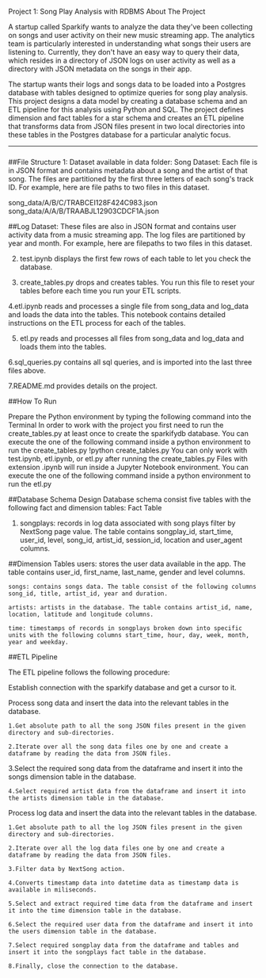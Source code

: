 Project 1: Song Play Analysis with RDBMS
About The Project

A startup called Sparkify wants to analyze the data they've been collecting on songs and user activity on their new music streaming app. The analytics team is particularly interested in understanding what songs their users are listening to. Currently, they don't have an easy way to query their data, which resides in a directory of JSON logs on user activity as well as a directory with JSON metadata on the songs in their app.

The startup wants their logs and songs data to be loaded into a Postgres database with tables designed to optimize queries for song play analysis. This project designs a data model by creating a database schema and an ETL pipeline for this analysis using Python and SQL. The project defines dimension and fact tables for a star schema and creates an ETL pipeline that transforms data from JSON files present in two local directories into these tables in the Postgres database for a particular analytic focus.

------------------------------------------------------------
###
##File Structure
1: Dataset available in data folder:
     Song Dataset: Each file is in JSON format and contains metadata about a song and the artist of that song. The files are partitioned by      the first three letters of each song's track ID. For example, here are file paths to two files in this dataset.

song_data/A/B/C/TRABCEI128F424C983.json
song_data/A/A/B/TRAABJL12903CDCF1A.json

##Log Dataset: These files are also in JSON format and contains user activity data from a music streaming app. The log files are partitioned by year and month. For example, here are filepaths to two files in this dataset.

2. test.ipynb displays the first few rows of each table to let you check the database.

3. create_tables.py drops and creates tables. You run this file to reset your tables before each time you run your ETL scripts.

4.etl.ipynb reads and processes a single file from song_data and log_data and loads the data into the tables. This notebook contains detailed instructions on the ETL process for each of the tables.

5. etl.py reads and processes all files from song_data and log_data and loads them into the tables.

6.sql_queries.py contains all sql queries, and is imported into the last three files above.

7.README.md provides details on the project.

##How To Run

Prepare the Python environment by typing the following command into the Terminal
  In order to work with the project you first need to run the create_tables.py at least once to create the sparkifydb database.
  You can execute the one of the following command inside a python environment to run the create_tables.py
!python create_tables.py
You can only work with test.ipynb, etl.ipynb, or etl.py after running the create_tables.py
Files with extension .ipynb will run inside a Jupyter Notebook environment.
You can execute the one of the following command inside a python environment to run the etl.py

##Database Schema Design
Database schema consist five tables with the following fact and dimension tables:
Fact Table

1. songplays: records in log data associated with song plays filter by NextSong page value. The table contains songplay_id, start_time, user_id, level, song_id, artist_id, session_id, location and user_agent columns.

##Dimension Tables
    users: stores the user data available in the app. The table contains user_id, first_name, last_name, gender and level columns.

    songs: contains songs data. The table consist of the following columns song_id, title, artist_id, year and duration.

    artists: artists in the database. The table contains artist_id, name, location, latitude and longitude columns.

    time: timestamps of records in songplays broken down into specific units with the following columns start_time, hour, day, week, month, year and weekday.
    
##ETL Pipeline

The ETL pipeline follows the following procedure:

Establish connection with the sparkify database and get a cursor to it.

Process song data and insert the data into the relevant tables in the database.

    1.Get absolute path to all the song JSON files present in the given directory and sub-directories.

    2.Iterate over all the song data files one by one and create a dataframe by reading the data from JSON files.

   3.Select the required song data from the dataframe and insert it into the songs dimension table in the database.

    4.Select required artist data from the dataframe and insert it into the artists dimension table in the database.

Process log data and insert the data into the relevant tables in the database.

    1.Get absolute path to all the log JSON files present in the given directory and sub-directories.

    2.Iterate over all the log data files one by one and create a dataframe by reading the data from JSON files.

    3.Filter data by NextSong action.

    4.Converts timestamp data into datetime data as timestamp data is available in miliseconds.

    5.Select and extract required time data from the dataframe and insert it into the time dimension table in the database.

    6.Select the required user data from the dataframe and insert it into the users dimension table in the database.

    7.Select required songplay data from the dataframe and tables and insert it into the songplays fact table in the database.

    8.Finally, close the connection to the database.
